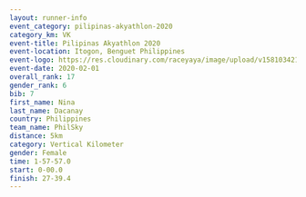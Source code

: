 ```yaml
--- 
layout: runner-info 
event_category: pilipinas-akyathlon-2020 
category_km: VK 
event-title: Pilipinas Akyathlon 2020 
event-location: Itogon, Benguet Philippines 
event-logo: https://res.cloudinary.com/raceyaya/image/upload/v1581034212/logo/ph-akyathlon_ldmu3f.png 
event-date: 2020-02-01 
overall_rank: 17
gender_rank: 6
bib: 7
first_name: Nina
last_name: Dacanay
country: Philippines
team_name: PhilSky
distance: 5km
category: Vertical Kilometer
gender: Female
time: 1-57-57.0
start: 0-00.0
finish: 27-39.4
--- 
```

